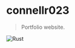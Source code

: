 # connellr023
> Portfolio website.

![Rust](https://img.shields.io/badge/rust-%23000000.svg?style=for-the-badge&logo=rust&logoColor=white)